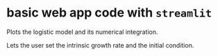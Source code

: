 # basic web app code with `streamlit`

Plots the logistic model and its numerical integration.

Lets the user set the intrinsic growth rate and the initial condition.
